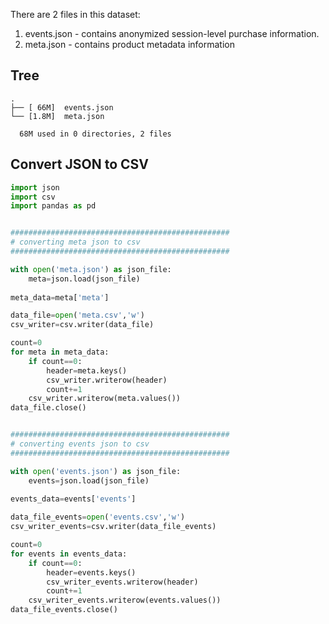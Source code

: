 
There are 2 files in this dataset:
1. events.json - contains anonymized session-level purchase information.
2. meta.json - contains product metadata information

## Tree

```
.
├── [ 66M]  events.json
└── [1.8M]  meta.json

  68M used in 0 directories, 2 files
```

## Convert JSON to CSV

```python
import json
import csv
import pandas as pd


#################################################
# converting meta json to csv
#################################################

with open('meta.json') as json_file:
    meta=json.load(json_file)
    
meta_data=meta['meta']

data_file=open('meta.csv','w')
csv_writer=csv.writer(data_file)

count=0
for meta in meta_data:
    if count==0:
        header=meta.keys()
        csv_writer.writerow(header)
        count+=1
    csv_writer.writerow(meta.values())
data_file.close()


#################################################
# converting events json to csv
#################################################

with open('events.json') as json_file:
    events=json.load(json_file)
    
events_data=events['events']

data_file_events=open('events.csv','w')
csv_writer_events=csv.writer(data_file_events)

count=0
for events in events_data:
    if count==0:
        header=events.keys()
        csv_writer_events.writerow(header)
        count+=1
    csv_writer_events.writerow(events.values())
data_file_events.close()
```